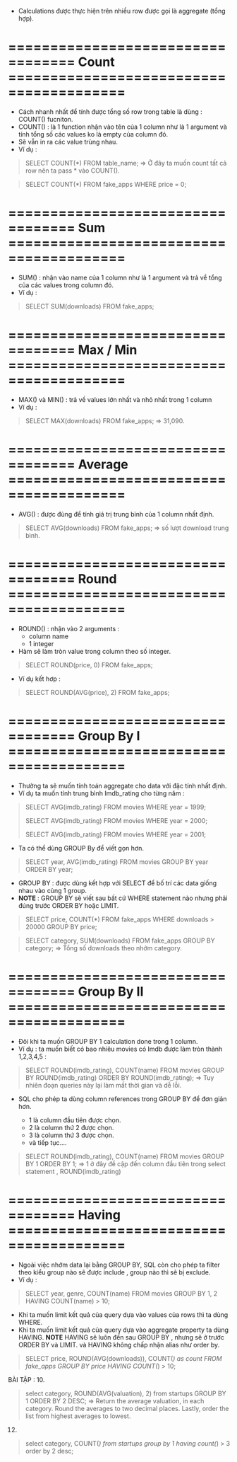 - Calculations được thực hiện trên nhiều row được gọi là aggregate (tổng hợp).

# ================================== Count ========================================
- Cách nhanh nhất để tính được tổng số row trong table là dùng : COUNT() fucniton.
- COUNT() : là 1 function nhận vào tên của 1 column như là 1 argument và tính tổng số các values ko là empty của column đó.
- Sẽ vẫn in ra các value trùng nhau.
-  Ví dụ :

>   SELECT COUNT(*) FROM table_name;
=> Ở đây ta muốn count tất cả row nên ta pass * vào COUNT().

> SELECT COUNT(*) FROM fake_apps WHERE price = 0;


# ================================== Sum ========================================
- SUM() : nhận vào name của 1 column như là 1 argument và trả về tổng của các values trong column đó.
- Ví dụ :

>   SELECT SUM(downloads)
>   FROM fake_apps;



# ================================== Max / Min ========================================
- MAX() và MIN() : trả về values lớn nhất và nhỏ nhất trong 1 column 
- Ví dụ :

>   SELECT MAX(downloads)
>   FROM fake_apps; => 31,090.



# ================================== Average ========================================
- AVG() : được đùng để tính giá trị trung bình của 1 column nhất định.


>   SELECT AVG(downloads)
>   FROM fake_apps;
=> số lượt download trung bình.


# ================================== Round ========================================
- ROUND() : nhận vào 2 arguments :
    + column name
    + 1 integer
- Hàm sẽ làm tròn value trong column theo số integer.

>   SELECT ROUND(price, 0)
>   FROM fake_apps;

- Ví dụ kết hơp :

>   SELECT ROUND(AVG(price), 2)
>   FROM fake_apps;



# ================================== Group By I ========================================
- Thường ta sẽ muốn tính toán aggregate cho data với đặc tính nhất định.
- Ví dụ ta muốn tính trung bình Imdb_rating cho từng năm :

>   SELECT AVG(imdb_rating)
>   FROM movies
>   WHERE year = 1999;
>    
>   SELECT AVG(imdb_rating)
>   FROM movies
>   WHERE year = 2000;
>    
>   SELECT AVG(imdb_rating)
>   FROM movies
>   WHERE year = 2001;

- Ta có thể dùng GROUP By để viết gọn hơn.


>   SELECT year,
>      AVG(imdb_rating)
>   FROM movies
>   GROUP BY year
>   ORDER BY year;

- GROUP BY : được dùng kết hợp với SELECT để bố trí các data giống nhau vào cùng 1 group.
- __NOTE__ : GROUP BY sẽ viết sau bất cứ WHERE statement nào nhưng phải đúng trước ORDER BY hoặc LIMIT.


>   SELECT price, COUNT(*) 
>   FROM fake_apps
>   WHERE downloads > 20000
>   GROUP BY price;


>SELECT category, SUM(downloads) 
>FROM fake_apps
>GROUP BY category;
=> Tổng số downloads theo nhớm category.

# ================================== Group By II ========================================
- Đôi khi ta muốn GROUP BY 1 calculation done trong 1 column.
- Ví dụ : ta muốn biết có bao nhiêu movies có Imdb được làm tròn thành 1,2,3,4,5 :

>   SELECT ROUND(imdb_rating),
>      COUNT(name)
>   FROM movies
>   GROUP BY ROUND(imdb_rating)
>   ORDER BY ROUND(imdb_rating);
=> Tuy nhiên đoạn queries này lại làm mất thời gian và dễ lỗi.

- SQL cho phép ta dùng column references trong GROUP BY để đơn giản hơn.

    + 1 là column đầu tiên được chọn.
    + 2 là column thứ 2 được chọn.
    + 3 là column thứ 3 được chọn.
    + và tiếp tục....


>   SELECT ROUND(imdb_rating),
>      COUNT(name)
>   FROM movies
>   GROUP BY 1
>   ORDER BY 1;
=> 1 ở đây đề cập đến column đầu tiên trong select statement , ROUND(imdb_rating)



# ================================== Having ========================================
- Ngoài việc nhớm data lại bằng GROUP BY, SQL còn cho phép ta filter theo kiểu group nào sẽ được include , group nào thì sẽ bị exclude.
- Ví dụ :

>   SELECT year,
>      genre,
>      COUNT(name)
>   FROM movies
>   GROUP BY 1, 2
>   HAVING COUNT(name) > 10;

- Khi ta muốn limit kết quả của query dựa vào values của rows thì ta dùng WHERE.
- Khi ta muốn limit kết quả của query dựa vào aggregate property ta dùng HAVING.
__NOTE__ HAVING sẽ luôn đến sau GROUP BY , nhưng sẽ ở trước ORDER BY và LIMIT. và HAVING không chấp nhận alias như order by.


>   SELECT price, 
>      ROUND(AVG(downloads)),
>      COUNT(*) as count
>   FROM fake_apps
>   GROUP BY price
>   HAVING COUNT(*) > 10;


BÀI TẬP :
10.
>   select category, ROUND(AVG(valuation), 2) from startups
>   GROUP BY 1
>   ORDER BY 2 DESC;
=> Return the average valuation, in each category.
    Round the averages to two decimal places.
    Lastly, order the list from highest averages to lowest.


12.

>   select category, COUNT(*) from startups
>   group by 1
>   having count(*) > 3
>   order by 2 desc;

